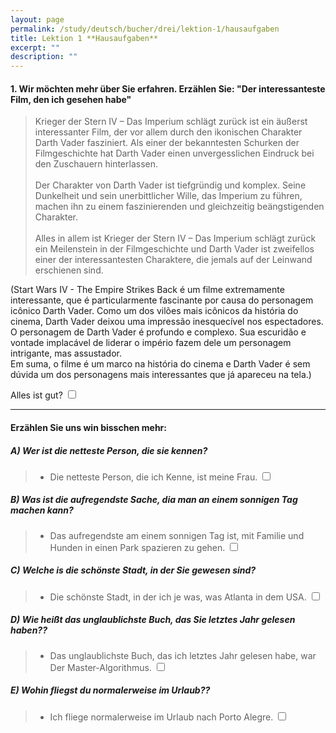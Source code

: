 ```yaml
---
layout: page
permalink: /study/deutsch/bucher/drei/lektion-1/hausaufgaben
title: Lektion 1 **Hausaufgaben**
excerpt: ""
description: ""
---
```


#### 1. Wir möchten mehr über Sie erfahren. Erzählen Sie: "Der interessanteste Film, den ich gesehen habe"

> Krieger der Stern IV – Das Imperium schlägt zurück ist ein äußerst interessanter Film, der vor allem durch den ikonischen Charakter Darth Vader fasziniert. Als einer der bekanntesten Schurken der Filmgeschichte hat Darth Vader einen unvergesslichen Eindruck bei den Zuschauern hinterlassen.
> \
> \
> Der Charakter von Darth Vader ist tiefgründig und komplex. Seine Dunkelheit und sein unerbittlicher Wille, das Imperium zu führen, machen ihn zu einem faszinierenden und gleichzeitig beängstigenden Charakter.
> \
> \
> Alles in allem ist Krieger der Stern IV – Das Imperium schlägt zurück ein Meilenstein in der Filmgeschichte und Darth Vader ist zweifellos einer der interessantesten Charaktere, die jemals auf der Leinwand erschienen sind.

(Start Wars IV - The Empire Strikes Back é um filme extremamente interessante, que é particularmente fascinante por causa do personagem icônico Darth Vader. Como um dos vilões mais icônicos da história do cinema, Darth Vader deixou uma impressão inesquecível nos espectadores.
\
O personagem de Darth Vader é profundo e complexo. Sua escuridão e vontade implacável de liderar o império fazem dele um personagem intrigante, mas assustador.
\
Em suma, o filme é um marco na história do cinema e Darth Vader é sem dúvida um dos personagens mais interessantes que já apareceu na tela.)

Alles ist gut? <input type="checkbox" />

---

#### Erzählen Sie uns win bisschen mehr:

##### A) Wer ist die netteste Person, die sie kennen?
> - Die netteste Person, die ich Kenne, ist meine Frau. <input type="checkbox" />

##### B) Was ist die aufregendste Sache, dia man an einem sonnigen Tag machen kann?
> - Das aufregendste am einem sonnigen Tag ist, mit Familie und Hunden in einen Park spazieren zu gehen. <input type="checkbox" />

##### C) Welche is die schönste Stadt, in der Sie gewesen sind?
> - Die schönste Stadt, in der ich je was, was Atlanta in dem USA. <input type="checkbox" />

##### D) Wie heißt das unglaublichste Buch, das Sie letztes Jahr gelesen haben??
> - Das unglaublichste Buch, das ich letztes Jahr gelesen habe, war Der Master-Algorithmus. <input type="checkbox" />

##### E) Wohin fliegst du normalerweise im Urlaub??
> - Ich fliege normalerweise im Urlaub nach Porto Alegre. <input type="checkbox" />